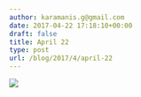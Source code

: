 ```yaml
---
author: karamanis.g@gmail.com
date: 2017-04-22 17:18:10+00:00
draft: false
title: April 22
type: post
url: /blog/2017/4/april-22
---
```


![](https://images.squarespace-cdn.com/content/v1/4f3f61bae4b063b909445965/1492881467429-TRCJFGOEIF10KZZZ90EW/ke17ZwdGBToddI8pDm48kJUlZr2Ql5GtSKWrQpjur5t7gQa3H78H3Y0txjaiv_0fDoOvxcdMmMKkDsyUqMSsMWxHk725yiiHCCLfrh8O1z5QPOohDIaIeljMHgDF5CVlOqpeNLcJ80NK65_fV7S1UfNdxJhjhuaNor070w_QAc94zjGLGXCa1tSmDVMXf8RUVhMJRmnnhuU1v2M8fLFyJw/image-asset.jpeg?format=original)

